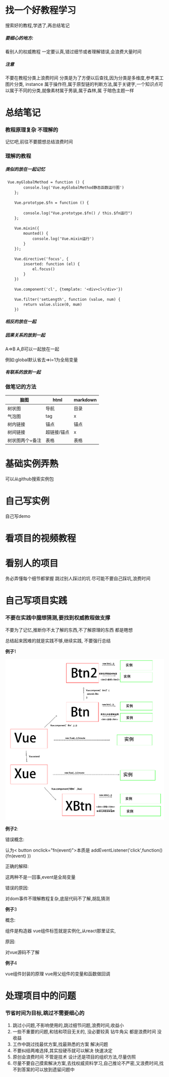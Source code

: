 # 找一个好教程学习

搜索好的教程,学透了,再总结笔记

#####  要细心的地方:

 看别人的权威教程 一定要认真,错过细节或者理解错误,会浪费大量时间

##### 注意

不要在教程分类上浪费时间 分类是为了方便以后查找,因为分类是多维度,参考美工图片分类,
instance 属于操作符,属于原型链的判断方法,属于关键字,一个知识点可以属于不同的分类,就像素材属于男装,属于森林,属   于暗色主题一样

# 总结笔记

### 教程原理复杂 不理解的

记忆吧,前往不要臆想总结浪费时间

### 理解的教程

##### 类似的放在一起记忆

```
 Vue.myGlobalMethod = function () {
        console.log('Vue.myGlobalMethod静态函数运行图')
    };

    Vue.prototype.$fn = function () {

        console.log("Vue.prototype.$fn() / this.$fn运行")
    };

    Vue.mixin({
        mounted() {
            console.log('Vue.mixin运行')
        }
    });

    Vue.directive('focus', {
        inserted: function (el) {
            el.focus()
        }
    })

    Vue.component('cl', {template: '<div>cl</div>'})

    Vue.filter('setLength', function (value, num) {
        return value.slice(0, mum)
    })
```

##### 相反的放在一起

##### 因果关系的放到一起

A=>B A,*B*可以一起放在一起

例如:global默认省去=>i=1为全局变量

##### 有联系的放到一起

### 做笔记的方法

| 脑图            | html        | markdown |
| --------------- | ----------- | -------- |
| 树状图          | 导航        | 目录     |
| 气泡图          | tag         | x        |
| 树内链接        | 锚点        | 锚点     |
| 树间链接        | 超链接/锚点 | x        |
| 树状图两个+备注 | 表格        | 表格     |



# 基础实例弄熟 

可以从github搜索实例包



# 自己写实例

自己写demo

# 看项目的视频教程



# 看别人的项目 

务必弄懂每个细节都掌握 跳过别人踩过的坑 尽可能不要自己踩坑,浪费时间

# 自己写项目实践

### 不要在实践中臆想猜测,要找到权威教程做支撑

不要为了记忆,推断你不太了解的东西,不了解原理的东西 都是瞎想

总结起来困难的就是实践不够,继续实践, 不要强行总结

**例子**1

![](./img/1.png)

**例子2**:

错误概念:

认为< button onclick="fn(event)">本质是 addEventListener('click',function(){fn(event) })

正确的解释:

 这两种不是一回事,event是全局变量

错误的原因:

 对dom事件不理解教程复杂,底层代码不了解,胡乱猜测

**例子**3

概念:

组件是构造器 vue组件标签就是实例化,从react那里证实, 

原因:

对vue源码不了解

**例子**4

vue组件封装的原理
vue用父组件的变量和函数做回调

# 处理项目中的问题

### 节省时间为目标,跳过不需要细心的 

1. 跳过小问题,不影响使用的,跳过细节问题,浪费时间,收益小
7. 一些不重要的问题,和钱和项目无关的, 没必要较真  钻牛角尖 都是浪费时间 没收益
1. 工作中跳过找最优方案,找最熟悉的方案 解决问题
4. 不要纠结两难选择,其实投硬币就可以解决 快速决定
5. 原创会浪费时间 不管是技术 设计还是项目的组织方法,尽量仿照
6. 尽量不要自己摸索解决方案,去找权威资料学习,自己推论不严密,又浪费时间,找不到答案的可以放到遗留问题中






